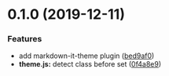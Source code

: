 <a name="0.1.0"></a>
# 0.1.0 (2019-12-11)


### Features

* add markdown-it-theme plugin ([bed9af0](https://github.com/miaoxingsoldier/markdown-it-theme/commit/bed9af0))
* **theme.js:** detect class before set ([0f4a8e9](https://github.com/miaoxingsoldier/markdown-it-theme/commit/0f4a8e9))



